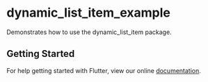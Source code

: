 # dynamic_list_item_example

Demonstrates how to use the dynamic_list_item package.

## Getting Started

For help getting started with Flutter, view our online
[documentation](https://flutter.io/).